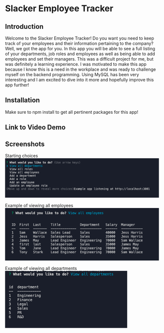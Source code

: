 # Slacker Employee Tracker

## Introduction
Welcome to the Slacker Employee Tracker! Do you want you need to keep track of your employees and their information pertaining to the company? Well, we got the app for you. In this app you will be able to see a full listing of your departments, job roles and employees as well as being able to add employees and set their managers. This was a difficult project for me, but was definitely a learning experience. I was motivated to make this app because I know this is a need in the workplace and was ready to challenge myself on the backend programming. Using MySQL has been very interesting and I am excited to dive into it more and hopefully improve this app further!

## Installation

Make sure to npm install to get all pertinent packages for this app! 

## Link to Video Demo



## Screenshots

Starting choices
![Image of the starting menu of app](assets/images/choices.png)

Example of viewing all employees
![Image of the viewing all employees option](assets/images/employees.png)

Example of viewing all departments
![Image of the viewing all departments option](assets/images/departments.png)